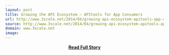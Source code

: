 ```yaml
---
layout: post
title: Growing the API Ecosystem – APItools for App Consumers
url: http://www.3scale.net/2014/04/growing-api-ecosystem-apitools-app-consumers/
source: http://www.3scale.net/2014/04/growing-api-ecosystem-apitools-app-consumers/
domain: www.3scale.net
image: 
---
```


<p></p>
<center><p><a href="http://www.3scale.net/2014/04/growing-api-ecosystem-apitools-app-consumers/" style='padding:25px; font-sze:18px; font-weight: bold;'>Read Full Story</a></p></center>
